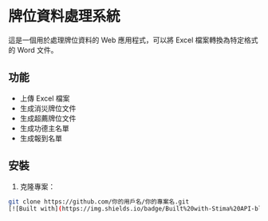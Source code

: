 # 牌位資料處理系統

這是一個用於處理牌位資料的 Web 應用程式，可以將 Excel 檔案轉換為特定格式的 Word 文件。

## 功能

- 上傳 Excel 檔案
- 生成消災牌位文件
- 生成超薦牌位文件
- 生成功德主名單
- 生成報到名單

## 安裝

1. 克隆專案：
```bash
git clone https://github.com/你的用戶名/你的專案名.git
[![Built with](https://img.shields.io/badge/Built%20with-Stima%20API-blueviolet?logo=robot)](https://api.stima.tech)
